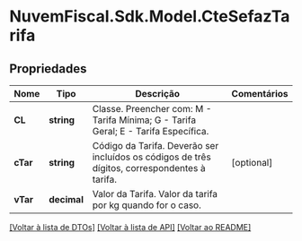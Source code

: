 # NuvemFiscal.Sdk.Model.CteSefazTarifa

## Propriedades

Nome | Tipo | Descrição | Comentários
------------ | ------------- | ------------- | -------------
**CL** | **string** | Classe.  Preencher com:           M - Tarifa Mínima;           G - Tarifa Geral;           E - Tarifa Específica. | 
**cTar** | **string** | Código da Tarifa.  Deverão ser incluídos os códigos de três dígitos, correspondentes à tarifa. | [optional] 
**vTar** | **decimal** | Valor da Tarifa.  Valor da tarifa por kg quando for o caso. | 

[[Voltar à lista de DTOs]](../README.md#documentation-for-models) [[Voltar à lista de API]](../README.md#documentation-for-api-endpoints) [[Voltar ao README]](../README.md)

